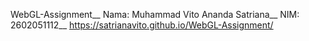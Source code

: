 WebGL-Assignment__
Nama: Muhammad Vito Ananda Satriana__
NIM: 2602051112__
https://satrianavito.github.io/WebGL-Assignment/
